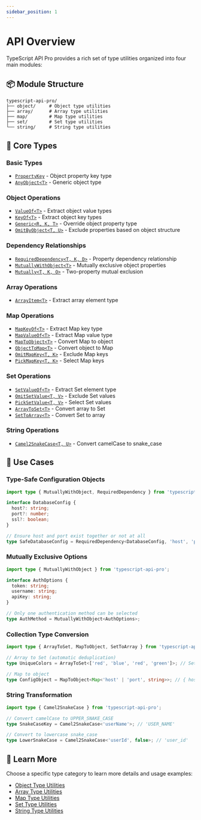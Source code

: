 ```yaml
---
sidebar_position: 1
---
```


# API Overview

TypeScript API Pro provides a rich set of type utilities organized into four main modules:

## 📦 Module Structure

```
typescript-api-pro/
├── object/     # Object type utilities
├── array/      # Array type utilities
├── map/        # Map type utilities
├── set/        # Set type utilities
└── string/     # String type utilities
```

## 🔧 Core Types

### Basic Types

- [`PropertyKey`](../object-types#propertykey) - Object property key type
- [`AnyObject<T>`](../object-types#anyobject) - Generic object type

### Object Operations

- [`ValueOf<T>`](../object-types#valueof) - Extract object value types
- [`KeyOf<T>`](../object-types#keyof) - Extract object key types
- [`Generic<R, K, T>`](../object-types#generic) - Override object property type
- [`OmitByObject<T, U>`](../object-types#omitbyobject) - Exclude properties based on object structure

### Dependency Relationships

- [`RequiredDependency<T, K, D>`](../object-types#requireddependency) - Property dependency relationship
- [`MutuallyWithObject<T>`](../object-types#mutuallywithobject) - Mutually exclusive object properties
- [`Mutually<T, K, O>`](../object-types#mutually) - Two-property mutual exclusion

### Array Operations

- [`ArrayItem<T>`](../array-types#arrayitem) - Extract array element type

### Map Operations

- [`MapKeyOf<T>`](../map-types#mapkeyof) - Extract Map key type
- [`MapValueOf<T>`](../map-types#mapvalueof) - Extract Map value type
- [`MapToObject<T>`](../map-types#maptoobject) - Convert Map to object
- [`ObjectToMap<T>`](../map-types#objecttomap) - Convert object to Map
- [`OmitMapKey<T, K>`](../map-types#omitmapkey) - Exclude Map keys
- [`PickMapKey<T, K>`](../map-types#pickmapkey) - Select Map keys

### Set Operations

- [`SetValueOf<T>`](../set-types#setvalueof) - Extract Set element type
- [`OmitSetValue<T, V>`](../set-types#omitsetvalue) - Exclude Set values
- [`PickSetValue<T, V>`](../set-types#picksetvalue) - Select Set values
- [`ArrayToSet<T>`](../set-types#arraytoset) - Convert array to Set
- [`SetToArray<T>`](../set-types#settoarray) - Convert Set to array

### String Operations

- [`Camel2SnakeCase<T, U>`](../string-types#camel2snakecase) - Convert camelCase to snake_case

## 🎯 Use Cases

### Type-Safe Configuration Objects

```typescript
import type { MutuallyWithObject, RequiredDependency } from 'typescript-api-pro';

interface DatabaseConfig {
  host?: string;
  port?: number;
  ssl?: boolean;
}

// Ensure host and port exist together or not at all
type SafeDatabaseConfig = RequiredDependency<DatabaseConfig, 'host', 'port'>;
```

### Mutually Exclusive Options

```typescript
import type { MutuallyWithObject } from 'typescript-api-pro';

interface AuthOptions {
  token: string;
  username: string;
  apiKey: string;
}

// Only one authentication method can be selected
type AuthMethod = MutuallyWithObject<AuthOptions>;
```

### Collection Type Conversion

```typescript
import type { ArrayToSet, MapToObject, SetToArray } from 'typescript-api-pro';

// Array to Set (automatic deduplication)
type UniqueColors = ArrayToSet<['red', 'blue', 'red', 'green']>; // Set<'red' | 'blue' | 'green'>

// Map to object
type ConfigObject = MapToObject<Map<'host' | 'port', string>>; // { host: string; port: string; }
```

### String Transformation

```typescript
import type { Camel2SnakeCase } from 'typescript-api-pro';

// Convert camelCase to UPPER_SNAKE_CASE
type SnakeCaseKey = Camel2SnakeCase<'userName'>; // 'USER_NAME'

// Convert to lowercase snake_case
type LowerSnakeCase = Camel2SnakeCase<'userId', false>; // 'user_id'
```

## 📖 Learn More

Choose a specific type category to learn more details and usage examples:

- [Object Type Utilities](../object-types)
- [Array Type Utilities](../array-types)
- [Map Type Utilities](../map-types)
- [Set Type Utilities](../set-types)
- [String Type Utilities](../string-types)
